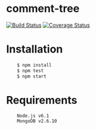 # comment-tree

[![Build Status][travis-image]][travis-url] [![Coverage Status][coveralls-image]][coveralls-url]

[travis-image]: https://travis-ci.org/aantonovdevelop/comment-tree.svg?branch=master
[travis-url]: https://travis-ci.org/aantonovdevelop/comment-tree

[coveralls-image]: https://coveralls.io/repos/aantonovdevelop/comment-tree/badge.svg?branch=master&service=github
[coveralls-url]: https://coveralls.io/github/aantonovdevelop/comment-tree?branch=master

# Installation

```bash
    $ npm install
    $ npm test
    $ npm start
```

# Requirements

```
    Node.js v6.1
    MongoDB v2.6.10
```